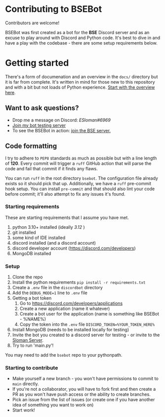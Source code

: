 # Contributing to BSEBot

Contributors are welcome!

BSEBot was first created as a bot for the **BSE** Discord server and as an excuse to play around with Discord and Python code. It's best to dive in and have a play with the codebase - there are some setup requirements below.

# Getting started

There's a form of documenation and an overview in the `docs/` directory but it is far from complete. It's written in mind for those new to this repository and with a bit but not loads of Python experience. [Start with the overview here](../docs/overview.md).

## Want to ask questions?
- Drop me a message on Discord: _ESloman#6969_
- [Join my bot testing server](https://discord.gg/R39Kw7gXSa)
- To see the BSEBot in action: [join the BSE server.](https://discord.gg/dGMPswqf49)

## Code formatting
I try to adhere to `PEP8` standards as much as possible but with a line length of **120**. Every commit will trigger a `ruff` GitHub action that will parse the code and fail that commit if it finds any flaws. 

You can run `ruff` in the root directory `bsebot`. The configuration file already exists so it should pick that up. Additionally, we have a `ruff` pre-commit hook setup. You can install `pre-commit` and that should also lint your code before commit; it'll also attempt to fix any issues it's found.


### Starting requirements
These are starting requirements that I assume you have met.
1. python 3.10+ installed (ideally *3.12* )
2. git installed
3. some kind of IDE installed
4. discord installed (and a discord account)
5. discord developer account (https://discord.com/developers)
6. MongoDB installed

### Setup
1. Clone the repo
2. Install the python requirements `pip install -r requirements.txt`
3. Create a `.env` file in the `discordbot` directory
4. Add the `DEBUG_MODE=1` line to `.env` file
5. Getting a bot token
   1. Go to https://discord.com/developers/applications
   2. Create a new application (name it whatever)
   3. Create a bot user for the application (name is something like BSEBot - %NAME%)
   4. Copy the token into the `.env` file `DISCORD_TOKEN=%YOUR_TOKEN_HERE%`
6. Install MongoDB (needs to be installed locally for testing)
7. Invite the bot you created to a discord server for testing - or invite to the [Sloman Server](https://discord.gg/R39Kw7gXSa).
8. Try to run 'main.py'!

You may need to add the `bsebot` repo to your pythonpath.

### Starting to contribute
- Make yourself a new branch - you won't have permissions to commit to `main` directly.
- If you're not a collaborator, you will have to fork first and then create a PR as you won't have push access or the ability to create branches.
- Pick an issue from the list of issues (or create one if you have another idea of something you want to work on)
- Start work!
